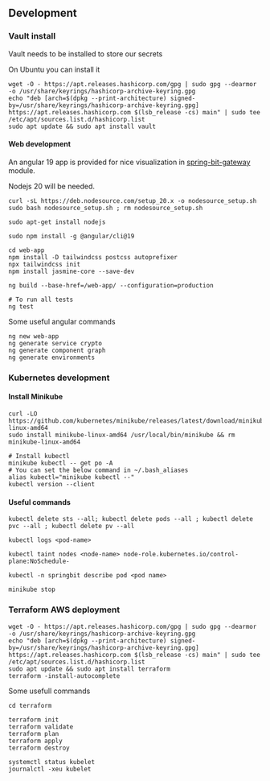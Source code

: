 
## Development


### Vault install

Vault needs to be installed to store our secrets

On Ubuntu you can install it
```shell
wget -O - https://apt.releases.hashicorp.com/gpg | sudo gpg --dearmor -o /usr/share/keyrings/hashicorp-archive-keyring.gpg
echo "deb [arch=$(dpkg --print-architecture) signed-by=/usr/share/keyrings/hashicorp-archive-keyring.gpg] https://apt.releases.hashicorp.com $(lsb_release -cs) main" | sudo tee /etc/apt/sources.list.d/hashicorp.list
sudo apt update && sudo apt install vault

```

#### Web development

An angular 19 app is provided for nice visualization in [spring-bit-gateway](spring-bit-gateway/src/main/resources/web) module.

Nodejs 20 will be needed.
```shell
curl -sL https://deb.nodesource.com/setup_20.x -o nodesource_setup.sh
sudo bash nodesource_setup.sh ; rm nodesource_setup.sh

sudo apt-get install nodejs

sudo npm install -g @angular/cli@19

cd web-app
npm install -D tailwindcss postcss autoprefixer
npx tailwindcss init
npm install jasmine-core --save-dev

ng build --base-href=/web-app/ --configuration=production

# To run all tests
ng test
```

Some useful angular commands
```shell
ng new web-app
ng generate service crypto
ng generate component graph
ng generate environments
```

### Kubernetes development

#### Install Minikube
```shell
curl -LO https://github.com/kubernetes/minikube/releases/latest/download/minikube-linux-amd64
sudo install minikube-linux-amd64 /usr/local/bin/minikube && rm minikube-linux-amd64

# Install kubectl
minikube kubectl -- get po -A
# You can set the below command in ~/.bash_aliases
alias kubectl="minikube kubectl --"
kubectl version --client
```


#### Useful commands
```shell
kubectl delete sts --all; kubectl delete pods --all ; kubectl delete pvc --all ; kubectl delete pv --all

kubectl logs <pod-name>

kubectl taint nodes <node-name> node-role.kubernetes.io/control-plane:NoSchedule-

kubectl -n springbit describe pod <pod name>

minikube stop
```


### Terraform AWS deployment

```shell
wget -O - https://apt.releases.hashicorp.com/gpg | sudo gpg --dearmor -o /usr/share/keyrings/hashicorp-archive-keyring.gpg
echo "deb [arch=$(dpkg --print-architecture) signed-by=/usr/share/keyrings/hashicorp-archive-keyring.gpg] https://apt.releases.hashicorp.com $(lsb_release -cs) main" | sudo tee /etc/apt/sources.list.d/hashicorp.list
sudo apt update && sudo apt install terraform
terraform -install-autocomplete
```

Some usefull commands
```shell
cd terraform

terraform init
terraform validate
terraform plan
terraform apply
terraform destroy

systemctl status kubelet
journalctl -xeu kubelet
```